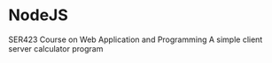 # NodeJS
SER423 Course on Web Application and Programming
A simple client server calculator program
